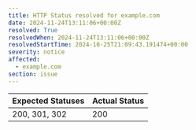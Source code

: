 ```yaml
---
title: HTTP Status resolved for example.com
date: 2024-11-24T13:11:06+00:00Z
resolved: True
resolvedWhen: 2024-11-24T13:11:06+00:00Z
resolvedStartTime: 2024-10-25T21:09:43.191474+00:00
severity: notice
affected:
  - example.com
section: issue
---
```


| Expected Statuses | Actual Status  |
|-------------------|----------------|
| 200, 301, 302 | 200 |
